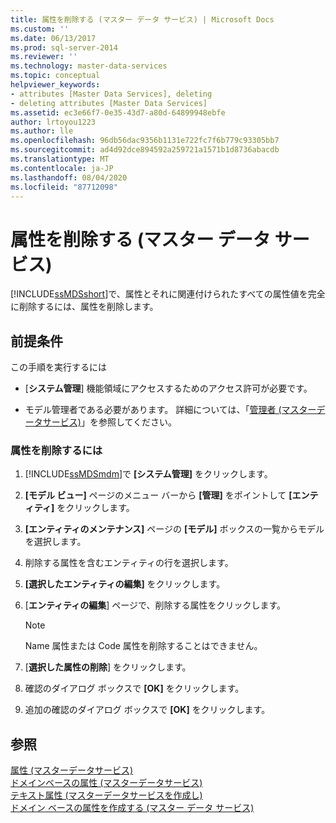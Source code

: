 ```yaml
---
title: 属性を削除する (マスター データ サービス) | Microsoft Docs
ms.custom: ''
ms.date: 06/13/2017
ms.prod: sql-server-2014
ms.reviewer: ''
ms.technology: master-data-services
ms.topic: conceptual
helpviewer_keywords:
- attributes [Master Data Services], deleting
- deleting attributes [Master Data Services]
ms.assetid: ec3e66f7-0e35-43d7-a80d-64899948ebfe
author: lrtoyou1223
ms.author: lle
ms.openlocfilehash: 96db56dac9356b1131e722fc7f6b779c93305bb7
ms.sourcegitcommit: ad4d92dce894592a259721a1571b1d8736abacdb
ms.translationtype: MT
ms.contentlocale: ja-JP
ms.lasthandoff: 08/04/2020
ms.locfileid: "87712098"
---
```

# <a name="delete-an-attribute-master-data-services"></a>属性を削除する (マスター データ サービス)
  [!INCLUDE[ssMDSshort](../includes/ssmdsshort-md.md)]で、属性とそれに関連付けられたすべての属性値を完全に削除するには、属性を削除します。  
  
## <a name="prerequisites"></a>前提条件  
 この手順を実行するには  
  
-   [**システム管理**] 機能領域にアクセスするためのアクセス許可が必要です。  
  
-   モデル管理者である必要があります。 詳細については、「[管理者 &#40;マスターデータサービス&#41;](administrators-master-data-services.md)」を参照してください。  
  
### <a name="to-delete-an-attribute"></a>属性を削除するには  
  
1.  [!INCLUDE[ssMDSmdm](../includes/ssmdsmdm-md.md)]で **[システム管理]** をクリックします。  
  
2.  **[モデル ビュー]** ページのメニュー バーから **[管理]** をポイントして **[エンティティ]** をクリックします。  
  
3.  **[エンティティのメンテナンス]** ページの **[モデル]** ボックスの一覧からモデルを選択します。  
  
4.  削除する属性を含むエンティティの行を選択します。  
  
5.  **[選択したエンティティの編集]** をクリックします。  
  
6.  [**エンティティの編集**] ページで、削除する属性をクリックします。  
  
    > [!NOTE]  
    >  Name 属性または Code 属性を削除することはできません。  
  
7.  [**選択した属性の削除**] をクリックします。  
  
8.  確認のダイアログ ボックスで **[OK]** をクリックします。  
  
9. 追加の確認のダイアログ ボックスで **[OK]** をクリックします。  
  
## <a name="see-also"></a>参照  
 [属性 &#40;マスターデータサービス&#41;](../../2014/master-data-services/attributes-master-data-services.md)   
 [ドメインベースの属性 &#40;マスターデータサービス&#41;](../../2014/master-data-services/domain-based-attributes-master-data-services.md)   
 [テキスト属性 &#40;マスターデータサービスを作成し&#41;](../../2014/master-data-services/create-a-text-attribute-master-data-services.md)   
 [ドメイン ベースの属性を作成する (マスター データ サービス)](../../2014/master-data-services/create-a-domain-based-attribute-master-data-services.md)  
  
  
